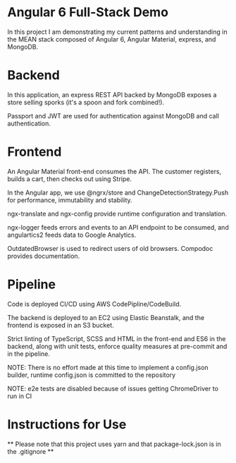 # Angular 6 Full-Stack Demo

In this project I am demonstrating my current patterns and understanding in the
MEAN stack composed of Angular 6, Angular Material, express,
and MongoDB.

# Backend

In this application, an express REST API backed by MongoDB exposes a store
selling sporks (it's a spoon and fork combined!).
 
Passport and JWT are used for authentication against MongoDB and call authentication.

# Frontend

An Angular Material front-end consumes the API.  The customer registers, builds a cart, then checks out using Stripe.

In the Angular app, we use @ngrx/store and ChangeDetectionStrategy.Push for performance, immutability and stability.

ngx-translate and ngx-config provide runtime configuration and translation.

ngx-logger feeds errors and events to an API endpoint to be consumed, and angulartics2 feeds data to Google Analytics.

OutdatedBrowser is used to redirect users of old browsers.  Compodoc provides documentation.

# Pipeline

Code is deployed CI/CD using AWS CodePipline/CodeBuild.

The backend is deployed to an EC2 using Elastic Beanstalk, and the frontend
is exposed in an S3 bucket.

Strict linting of TypeScript, SCSS and HTML in the front-end
and ES6 in the backend, along with unit tests,
enforce quality measures at pre-commit and in the pipeline.

NOTE: There is no effort made at this time to implement a config.json builder,
runtime config.json is committed to the repository

NOTE: e2e tests are disabled because of issues getting ChromeDriver to run in CI

# Instructions for Use
** Please note that this project uses yarn and that package-lock.json is in
the .gitignore **
